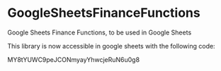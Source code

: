 # GoogleSheetsFinanceFunctions
Google Sheets Finance Functions, to be used in Google Sheets


This library is now accessible in google sheets with the following code:

MY8tYUWC9peJCONmyayYhwcjeRuN6u0g8
